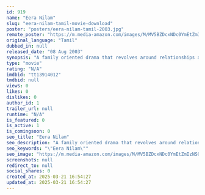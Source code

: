```yaml
---
id: 919
name: "Eera Nilam"
slug: "eera-nilam-tamil-movie-download"
poster: "posters/eera-nilam-tamil-2003.jpg"
remote_poster: "https://m.media-amazon.com/images/M/MV5BZDcxNDc0YmEtZmIzNS00MWQ1LWE5MmItZjU2NjRkNjAyZTM2XkEyXkFqcGdeQXVyMTEzNzg0Mjkx._V1_SX300.jpg"
original_language: "Tamil"
dubbed_in: null
released_date: "08 Aug 2003"
synopsis: "A family oriented drama that revolves around relationships and love for the nation. A women loses two of her sons in the Kargil war. Now, the younger son has to shoulder the family's responsibilities."
type: "movie"
rating: "N/A"
imdbid: "tt13914012"
tmdbid: null
views: 0
likes: 0
dislikes: 0
author_id: 1
trailer_url: null
runtime: "N/A"
is_featured: 0
is_active: 1
is_comingsoon: 0
seo_title: "Eera Nilam"
seo_description: "A family oriented drama that revolves around relationships and love for the nation. A women loses two of her sons in the Kargil war. Now, the younger son has to shoulder the family's responsibilities."
seo_keywords: "\"Eera Nilam\""
seo_image: "https://m.media-amazon.com/images/M/MV5BZDcxNDc0YmEtZmIzNS00MWQ1LWE5MmItZjU2NjRkNjAyZTM2XkEyXkFqcGdeQXVyMTEzNzg0Mjkx._V1_SX300.jpg"
screenshots: null
redirect_to: null
social_shares: 0
created_at: 2025-03-21 16:54:27
updated_at: 2025-03-21 16:54:27
---
```


